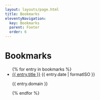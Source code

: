 ```yaml
---
layout: layouts/page.html
title: Bookmarks
eleventyNavigation:
  key: Bookmarks
  parent: Footer
  order: 6
---
```


# Bookmarks

<ul class="flex gap-4 flex-col list-disc">
{% for entry in bookmarks %}
  <li class="grid md:grid-cols-bookmarks md:gap-x-1">
    <a href="{{entry.url}}">{{ entry.title }}</a>
    <time dateTime="{{entry.date | formatISO }}" >{{ entry.date | formatISO }}</time>
    <p>{{ entry.domain }}</p>
  </li>
{% endfor %}
</ul>
